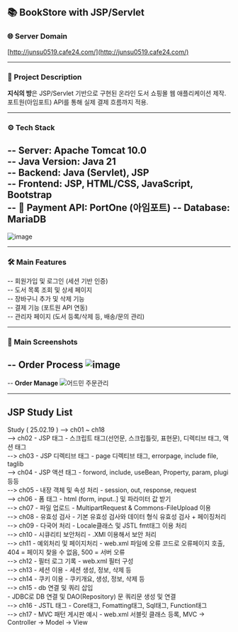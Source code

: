 ## 📚 BookStore with JSP/Servlet
### 🌐 Server Domain  
[http://junsu0519.cafe24.com/](http://junsu0519.cafe24.com/)

---

### 📝 Project Description

**지식의 방**은 JSP/Servlet 기반으로 구현된 온라인 도서 쇼핑몰 웹 애플리케이션 제작.   
포트원(아임포트) API를 통해 실제 결제 흐름까지 적용.  

---

### ⚙️ Tech Stack
-- **Server**: Apache Tomcat 10.0  
-- **Java Version**: Java 21  
-- **Backend**: Java (Servlet), JSP  
-- **Frontend**: JSP, HTML/CSS, JavaScript, Bootstrap<br>
-- **🔹 Payment API**: PortOne (아임포트)
-- **Database**: MariaDB  
---
![image](https://github.com/user-attachments/assets/a456d5e9-649c-4a5a-a1f8-0a5be935c0cb)

---

### 🛠️ Main Features

-- 회원가입 및 로그인 (세션 기반 인증)  
-- 도서 목록 조회 및 상세 페이지  
-- 장바구니 추가 및 삭제 기능  
-- 결제 기능 (포트원 API 연동)  
-- 관리자 페이지 (도서 등록/삭제 등, 배송/문의 관리)  

---

### 📸 Main Screenshots
-- **Order Process**
![image](https://github.com/user-attachments/assets/567d341c-31d7-4da5-962f-2075137543a9)
---
-- **Order Manage**
![어드민 주문관리](https://github.com/user-attachments/assets/02f2823a-5656-41fa-8d4b-535c8e264ead)

---

## JSP Study List
Study ( 25.02.19 )
--> ch01 ~ ch18<br>
--> ch02 - JSP 태그 - 스크립트 태그(선언문, 스크립틀릿, 표현문), 디렉티브 태그, 액션 태그<br>
--> ch03 - JSP 디렉티브 태그 - page 디렉티브 태그, errorpage, include file, taglib<br>
--> ch04 - JSP 액션 태그 - forword, include, useBean, Property, param, plugi 등등<br>
--> ch05 - 내장 객체 및 속성 처리 - session, out, response, request<br>
--> ch06 - 폼 태그 - html (form, input..] 및 파라미터 값 받기<br>
--> ch07 - 파일 업로드 - MultipartRequest & Commons-FileUpload 이용 <br>
--> ch08 - 유효성 검사 - 기본 유효성 검사와 데이터 형식 유효성 검사 + 페이징처리<br>
--> ch09 - 다국어 처리 - Locale클래스 및 JSTL fmt태그 이용 처리<br>
--> ch10 - 시큐리티 보안처리 - .XMl 이용해서 보안 처리<br> 
--> ch11 - 예외처리 및 페이지처리 - web.xml 파일에 오류 코드로 오류페이지 호출, 404 = 페이지 찾을 수 없음, 500 = 서버 오류<br>
--> ch12 - 필터 로그 기록 - web.xml 필터 구성<br>
--> ch13 - 세션 이용 - 세션 생성, 정보, 삭제 등<br>
--> ch14 - 쿠키 이용 - 쿠키개요, 생성, 정보, 삭제 등<br>
--> ch15 - db 연결 및 쿼리 삽입<br> - JDBC로 DB 연결 및 DAO(Repository) 문 쿼리문 생성 및 연결<br>
--> ch16 - JSTL 태그 - Core태그, Fomatting태그, Sql태그, Function태그<br>
--> ch17 - MVC 패턴 게시판 예시 - web.xml 서블릿 클래스 등록, MVC -> Controller -> Model -> View<br>
  
